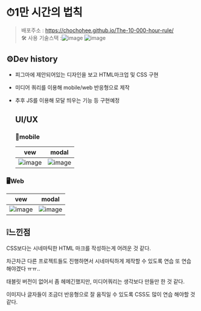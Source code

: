 # ⏱1만 시간의 법칙
>배포주소 : https://chochohee.github.io/The-10-000-hour-rule/  
>🛠 사용 기술스택 :![image](https://github.com/user-attachments/assets/3cd4ca35-51a2-419c-80d0-c945d63e0a17) ![image](https://github.com/user-attachments/assets/f9c8f3a5-28e0-4b49-bba0-0205966fc1bc)

## ⚙Dev history
- 피그마에 제안되어있는 디자인을 보고 HTML마크업 및 CSS 구현
- 미디어 쿼리를 이용해 mobile/web 반응형으로 제작
- 추후 JS를 이용해 모달 띄우는 기능 등 구현예정


  ## UI/UX
  
  ### 📱mobile
  
  |vew|modal|
  |:----:|:----:|
  |![image](https://github.com/user-attachments/assets/47557578-d8c1-4fe5-b538-3757876592a2)|![image](https://github.com/user-attachments/assets/ad50cbab-69e5-496f-8675-f9c3376e7c0c)|

### 🖥Web
|vew|modal|
|:----:|:----:|
|![image](https://github.com/user-attachments/assets/0aed1f12-ed4e-43c3-b94a-aaa792001497)|![image](https://github.com/user-attachments/assets/c41795c2-8846-4edc-b252-52be64d5f502)|


## ❕느낀점
CSS보다는 시네마틱한 HTML 마크를 작성하는게 어려운 것 같다.

차근차근 다른 프로젝트들도 진행하면서 시네마틱하게 제작할 수 있도록 연습 또 연습 해야겠다 ㅠㅠ..

태블릿 버전이 없어서 좀 헤메긴했지만, 미디어쿼리는 생각보다 만들만 한 것 같다.

이미지나 글자들이 조금더 반응형으로 잘 움직일 수 있도록 CSS도 많이 연습 해야할 것 같다.
